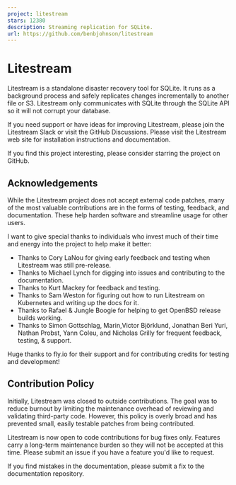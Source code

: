 ```yaml
---
project: litestream
stars: 12380
description: Streaming replication for SQLite.
url: https://github.com/benbjohnson/litestream
---
```


Litestream
==========

Litestream is a standalone disaster recovery tool for SQLite. It runs as a background process and safely replicates changes incrementally to another file or S3. Litestream only communicates with SQLite through the SQLite API so it will not corrupt your database.

If you need support or have ideas for improving Litestream, please join the Litestream Slack or visit the GitHub Discussions. Please visit the Litestream web site for installation instructions and documentation.

If you find this project interesting, please consider starring the project on GitHub.

Acknowledgements
----------------

While the Litestream project does not accept external code patches, many of the most valuable contributions are in the forms of testing, feedback, and documentation. These help harden software and streamline usage for other users.

I want to give special thanks to individuals who invest much of their time and energy into the project to help make it better:

-   Thanks to Cory LaNou for giving early feedback and testing when Litestream was still pre-release.
-   Thanks to Michael Lynch for digging into issues and contributing to the documentation.
-   Thanks to Kurt Mackey for feedback and testing.
-   Thanks to Sam Weston for figuring out how to run Litestream on Kubernetes and writing up the docs for it.
-   Thanks to Rafael & Jungle Boogie for helping to get OpenBSD release builds working.
-   Thanks to Simon Gottschlag, Marin,Victor Björklund, Jonathan Beri Yuri, Nathan Probst, Yann Coleu, and Nicholas Grilly for frequent feedback, testing, & support.

Huge thanks to fly.io for their support and for contributing credits for testing and development!

Contribution Policy
-------------------

Initially, Litestream was closed to outside contributions. The goal was to reduce burnout by limiting the maintenance overhead of reviewing and validating third-party code. However, this policy is overly broad and has prevented small, easily testable patches from being contributed.

Litestream is now open to code contributions for bug fixes only. Features carry a long-term maintenance burden so they will not be accepted at this time. Please submit an issue if you have a feature you'd like to request.

If you find mistakes in the documentation, please submit a fix to the documentation repository.
